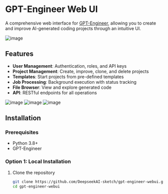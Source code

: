 # GPT-Engineer Web UI

A comprehensive web interface for [GPT-Engineer](https://github.com/AntonOsika/gpt-engineer), allowing you to create and improve AI-generated coding projects through an intuitive UI.

![image](https://github.com/user-attachments/assets/dae64fa3-6802-443c-98c9-88c15514f2f3)


## Features

- **User Management**: Authentication, roles, and API keys
- **Project Management**: Create, improve, clone, and delete projects
- **Templates**: Start projects from pre-defined templates
- **Job Processing**: Background execution with status tracking
- **File Browser**: View and explore generated code
- **API**: RESTful endpoints for all operations


![image](https://github.com/user-attachments/assets/6424a134-557a-4d8e-a350-a52f8b1620de)
![image](https://github.com/user-attachments/assets/4b01a5f9-cf9d-4335-b652-ad15c242b701)
![image](https://github.com/user-attachments/assets/a8427be9-a052-4755-ae48-0f2ee4f5bb81)

## Installation

### Prerequisites
- Python 3.8+
- GPT-Engineer

### Option 1: Local Installation

1. Clone the repository
   ```bash
   git clone https://github.com/DeepseekAI-sketch/gpt-engineer-webui.git
   cd gpt-engineer-webui
